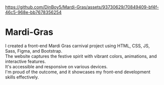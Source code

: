 https://github.com/DinBoy5/Mardi-Gras/assets/93730629/70849409-bf4f-46c5-968e-bb7678356254

# Mardi-Gras

I created a front-end Mardi Gras carnival project using HTML, CSS, JS, Sass, Figma, and Bootstrap.<br>
The website captures the festive spirit with vibrant colors, animations, and interactive features.<br>
It's accessible and responsive on various devices.<br>
I'm proud of the outcome, and it showcases my front-end development skills effectively.
